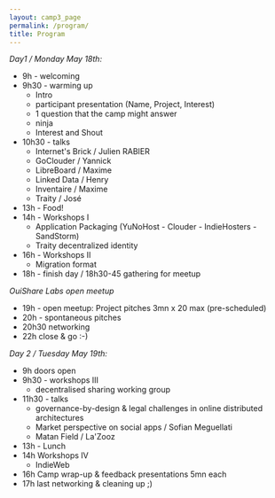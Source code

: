 ```yaml
---
layout: camp3_page
permalink: /program/
title: Program
---
```


*Day1 / Monday May 18th:*

 - 9h   - welcoming
 - 9h30 - warming up
   - Intro
   - participant presentation (Name, Project, Interest)
   - 1 question that the camp might answer
   - ninja
   - Interest and Shout
 - 10h30 - talks
   - Internet's Brick / Julien RABIER
   - GoClouder / Yannick
   - LibreBoard / Maxime
   - Linked Data / Henry
   - Inventaire / Maxime
   - Traity / José
 - 13h - Food!
 - 14h - Workshops I
   - Application Packaging (YuNoHost - Clouder - IndieHosters - SandStorm)
   - Traity decentralized identity
 - 16h - Workshops II
   - Migration format
 - 18h - finish day / 18h30-45 gathering for meetup

*OuiShare Labs open meetup*

 - 19h - open meetup: Project pitches 3mn x 20 max (pre-scheduled)
 - 20h - spontaneous pitches
 - 20h30 networking
 - 22h close & go :-)

*Day 2 / Tuesday May 19th:*

 - 9h doors open
 - 9h30 - workshops III
   - decentralised sharing working group
 - 11h30 - talks
   - governance-by-design & legal challenges in online distributed architectures
   - Market perspective on social apps / Sofian Meguellati
   - Matan Field / La'Zooz
 - 13h - Lunch
 - 14h Workshops IV
   - IndieWeb
 - 16h Camp wrap-up & feedback presentations 5mn each
 - 17h last networking & cleaning up ;)


